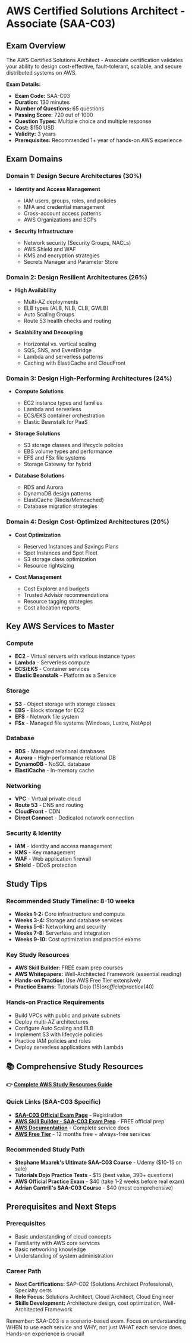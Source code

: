 # AWS Certified Solutions Architect - Associate (SAA-C03)

## Exam Overview

The AWS Certified Solutions Architect - Associate certification validates your ability to design cost-effective, fault-tolerant, scalable, and secure distributed systems on AWS.

**Exam Details:**
- **Exam Code:** SAA-C03
- **Duration:** 130 minutes
- **Number of Questions:** 65 questions
- **Passing Score:** 720 out of 1000
- **Question Types:** Multiple choice and multiple response
- **Cost:** $150 USD
- **Validity:** 3 years
- **Prerequisites:** Recommended 1+ year of hands-on AWS experience

## Exam Domains

### Domain 1: Design Secure Architectures (30%)
- **Identity and Access Management**
  - IAM users, groups, roles, and policies
  - MFA and credential management
  - Cross-account access patterns
  - AWS Organizations and SCPs

- **Security Infrastructure**
  - Network security (Security Groups, NACLs)
  - AWS Shield and WAF
  - KMS and encryption strategies
  - Secrets Manager and Parameter Store

### Domain 2: Design Resilient Architectures (26%)
- **High Availability**
  - Multi-AZ deployments
  - ELB types (ALB, NLB, CLB, GWLB)
  - Auto Scaling Groups
  - Route 53 health checks and routing

- **Scalability and Decoupling**
  - Horizontal vs. vertical scaling
  - SQS, SNS, and EventBridge
  - Lambda and serverless patterns
  - Caching with ElastiCache and CloudFront

### Domain 3: Design High-Performing Architectures (24%)
- **Compute Solutions**
  - EC2 instance types and families
  - Lambda and serverless
  - ECS/EKS container orchestration
  - Elastic Beanstalk for PaaS

- **Storage Solutions**
  - S3 storage classes and lifecycle policies
  - EBS volume types and performance
  - EFS and FSx file systems
  - Storage Gateway for hybrid

- **Database Solutions**
  - RDS and Aurora
  - DynamoDB design patterns
  - ElastiCache (Redis/Memcached)
  - Database migration strategies

### Domain 4: Design Cost-Optimized Architectures (20%)
- **Cost Optimization**
  - Reserved Instances and Savings Plans
  - Spot Instances and Spot Fleet
  - S3 storage class optimization
  - Resource rightsizing

- **Cost Management**
  - Cost Explorer and budgets
  - Trusted Advisor recommendations
  - Resource tagging strategies
  - Cost allocation reports

## Key AWS Services to Master

### Compute
- **EC2** - Virtual servers with various instance types
- **Lambda** - Serverless compute
- **ECS/EKS** - Container services
- **Elastic Beanstalk** - Platform as a Service

### Storage
- **S3** - Object storage with storage classes
- **EBS** - Block storage for EC2
- **EFS** - Network file system
- **FSx** - Managed file systems (Windows, Lustre, NetApp)

### Database
- **RDS** - Managed relational databases
- **Aurora** - High-performance relational DB
- **DynamoDB** - NoSQL database
- **ElastiCache** - In-memory cache

### Networking
- **VPC** - Virtual private cloud
- **Route 53** - DNS and routing
- **CloudFront** - CDN
- **Direct Connect** - Dedicated network connection

### Security & Identity
- **IAM** - Identity and access management
- **KMS** - Key management
- **WAF** - Web application firewall
- **Shield** - DDoS protection

## Study Tips

### Recommended Study Timeline: 8-10 weeks
- **Weeks 1-2:** Core infrastructure and compute
- **Weeks 3-4:** Storage and database services
- **Weeks 5-6:** Networking and security
- **Weeks 7-8:** Serverless and integration
- **Weeks 9-10:** Cost optimization and practice exams

### Key Study Resources
- **AWS Skill Builder:** FREE exam prep courses
- **AWS Whitepapers:** Well-Architected Framework (essential reading)
- **Hands-on Practice:** Use AWS Free Tier extensively
- **Practice Exams:** Tutorials Dojo ($15) or official practice ($40)

### Hands-on Practice Requirements
- Build VPCs with public and private subnets
- Deploy multi-AZ architectures
- Configure Auto Scaling and ELB
- Implement S3 with lifecycle policies
- Practice IAM policies and roles
- Deploy serverless applications with Lambda

## 📚 Comprehensive Study Resources

**👉 [Complete AWS Study Resources Guide](../../../.templates/resources-aws.md)**

### Quick Links (SAA-C03 Specific)
- **[SAA-C03 Official Exam Page](https://aws.amazon.com/certification/certified-solutions-architect-associate/)** - Registration
- **[AWS Skill Builder - SAA-C03 Exam Prep](https://skillbuilder.aws/)** - FREE official prep
- **[AWS Documentation](https://docs.aws.amazon.com/)** - Complete service docs
- **[AWS Free Tier](https://aws.amazon.com/free/)** - 12 months free + always-free services

### Recommended Study Path
- **Stephane Maarek's Ultimate SAA-C03 Course** - Udemy ($10-15 on sale)
- **Tutorials Dojo Practice Tests** - $15 (best value, 390+ questions)
- **AWS Official Practice Exam** - $40 (take 1-2 weeks before real exam)
- **Adrian Cantrill's SAA-C03 Course** - $40 (most comprehensive)

## Prerequisites and Next Steps

### Prerequisites
- Basic understanding of cloud concepts
- Familiarity with AWS core services
- Basic networking knowledge
- Understanding of system administration

### Career Path
- **Next Certifications:** SAP-C02 (Solutions Architect Professional), Specialty certs
- **Role Focus:** Solutions Architect, Cloud Architect, Cloud Engineer
- **Skills Development:** Architecture design, cost optimization, Well-Architected Framework

Remember: SAA-C03 is a scenario-based exam. Focus on understanding WHEN to use each service and WHY, not just WHAT each service does. Hands-on experience is crucial!
